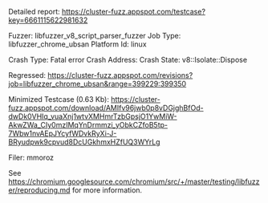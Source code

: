 Detailed report: https://cluster-fuzz.appspot.com/testcase?key=6661115622981632

Fuzzer: libfuzzer_v8_script_parser_fuzzer
Job Type: libfuzzer_chrome_ubsan
Platform Id: linux

Crash Type: Fatal error
Crash Address: 
Crash State:
  v8::Isolate::Dispose
  
Regressed: https://cluster-fuzz.appspot.com/revisions?job=libfuzzer_chrome_ubsan&range=399229:399350

Minimized Testcase (0.63 Kb): https://cluster-fuzz.appspot.com/download/AMIfv96jwb0p8vDGjghBfOd-dwDk0VHIq_vuaXnj1wtvXMHmrTzbGpsjO1YwMiW-AkwZWa_CIy0mzIMqYnDrmmzi_yObkCZfoB5tp-7Wbw1nvAEpJYcyfWDvkRyXi-J-BRyudpwk9cpvud8DcUGkhmxHZfUQ3WYrLg

Filer: mmoroz

See https://chromium.googlesource.com/chromium/src/+/master/testing/libfuzzer/reproducing.md for more information.